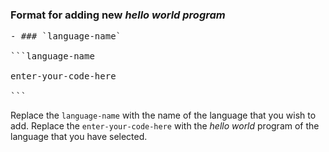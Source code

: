 ### Format for adding new _hello world program_
<pre>
- ### `language-name`

```language-name

enter-your-code-here

```
</pre>

Replace the `language-name` with the name of the language that you wish to add.
Replace the `enter-your-code-here` with the _hello world_ program of the language that you have selected.
